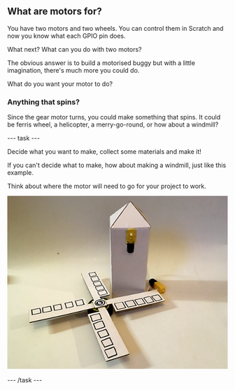 ## What are motors for?

You have two motors and two wheels. You can control them in Scratch and now you know what each GPIO pin does.

What next? What can you do with two motors?

The obvious answer is to build a motorised buggy but with a little imagination, there's much more you could do.

What do you want your motor to do?

### Anything that spins?

Since the gear motor turns, you could make something that spins. It could be ferris wheel, a helicopter, a merry-go-round, or how about a windmill?

--- task ---

Decide what you want to make, collect some materials and make it!

If you can't decide what to make, how about making a windmill, just like this example.

Think about where the motor will need to go for your project to work.

![Cardboard windmill model](images/motorsFor_windmillParts.png)

--- /task ---
